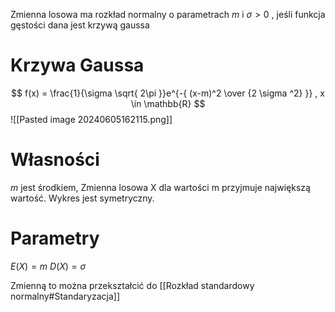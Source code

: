 Zmienna losowa ma rozkład normalny o parametrach $m$ i $\sigma > 0$ , jeśli funkcja gęstości dana jest krzywą gaussa
# Krzywa Gaussa

$$
f(x) = \frac{1}{\sigma \sqrt{ 2\pi }}e^{-{ (x-m)^2 \over {2 \sigma ^2} }} , x \in \mathbb{R}
		$$![[Pasted image 20240605162115.png]]
# Własności
$m$ jest środkiem, Zmienna losowa X dla wartości m przyjmuje największą wartość. Wykres jest symetryczny.

# Parametry
$E(X) = m$
$D(X) = \sigma$


Zmienną to można przekształcić do [[Rozkład standardowy normalny#Standaryzacja]]